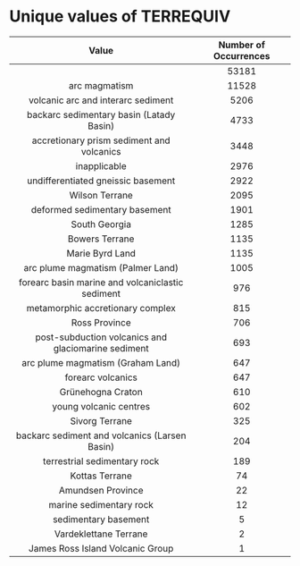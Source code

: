 
Unique values of TERREQUIV
==========================

|Value|Number of Occurrences|
| :---: | :---: |
||53181|
|arc magmatism|11528|
|volcanic arc and interarc sediment|5206|
|backarc sedimentary basin (Latady Basin)|4733|
|accretionary prism sediment and volcanics|3448|
|inapplicable|2976|
|undifferentiated gneissic basement|2922|
|Wilson Terrane|2095|
|deformed sedimentary basement|1901|
|South Georgia|1285|
|Bowers Terrane|1135|
|Marie Byrd Land|1135|
|arc plume magmatism (Palmer Land)|1005|
|forearc basin marine and volcaniclastic sediment|976|
|metamorphic accretionary complex|815|
|Ross Province|706|
|post-subduction volcanics and glaciomarine sediment|693|
|arc plume magmatism (Graham Land)|647|
|forearc volcanics|647|
|Grünehogna Craton|610|
|young volcanic centres|602|
|Sivorg Terrane|325|
|backarc sediment and volcanics (Larsen Basin)|204|
|terrestrial sedimentary rock|189|
|Kottas Terrane|74|
|Amundsen Province|22|
|marine sedimentary rock|12|
|sedimentary basement|5|
|Vardeklettane Terrane|2|
|James Ross Island Volcanic Group|1|
